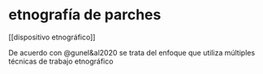 # etnografía de parches
[[dispositivo etnográfico]]

De acuerdo con @gunel&al2020 se trata del enfoque que utiliza múltiples técnicas de trabajo etnográfico

<!-- Ver https://www.soc.unicen.edu.ar/index.php/categoria-editorial/280-newsletter/n-46 -->